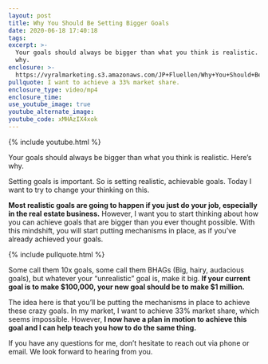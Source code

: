 ```yaml
---
layout: post
title: Why You Should Be Setting Bigger Goals
date: 2020-06-18 17:40:18
tags:
excerpt: >-
  Your goals should always be bigger than what you think is realistic. Here’s
  why.
enclosure: >-
  https://vyralmarketing.s3.amazonaws.com/JP+Fluellen/Why+You+Should+Be+Setting+Bigger+Goals.mp4
pullquote: I want to achieve a 33% market share.
enclosure_type: video/mp4
enclosure_time:
use_youtube_image: true
youtube_alternate_image:
youtube_code: xMHAzIX4xok
---
```


{% include youtube.html %}

Your goals should always be bigger than what you think is realistic. Here’s why.

Setting goals is important. So is setting realistic, achievable goals. Today I want to try to change your thinking on this.

**Most realistic goals are going to happen if you just do your job, especially in the real estate business.** However, I want you to start thinking about how you can achieve goals that are bigger than you ever thought possible. With this mindshift, you will start putting mechanisms in place, as if you’ve already achieved your goals.&nbsp;

{% include pullquote.html %}

Some call them 10x goals, some call them BHAGs (Big, hairy, audacious goals), but whatever your “unrealistic” goal is, make it big. **If your current goal is to make $100,000, your new goal should be to make $1 million.&nbsp;**

The idea here is that you’ll be putting the mechanisms in place to achieve these crazy goals. In my market, I want to achieve 33% market share, which seems impossible. However, **I now have a plan in motion to achieve this goal and I can help teach you how to do the same thing.**

If you have any questions for me, don’t hesitate to reach out via phone or email. We look forward to hearing from you.